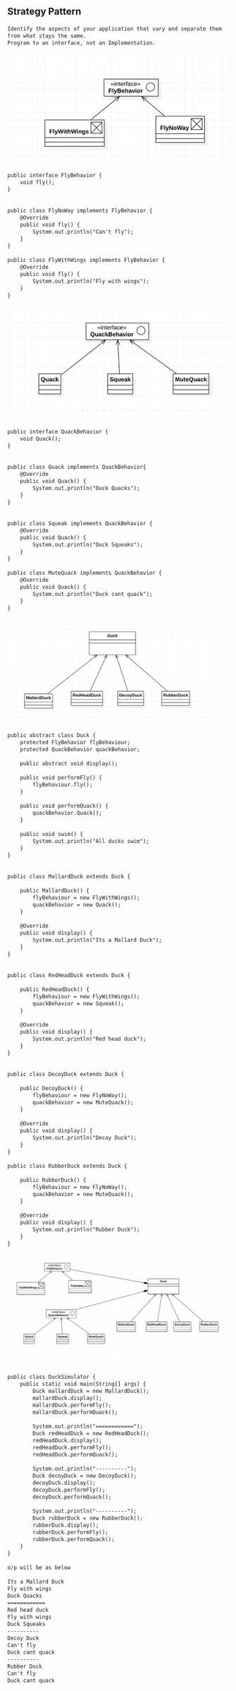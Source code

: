 ## Strategy Pattern

    Identify the aspects of your application that vary and separate them from what stays the same.
    Program to an interface, not an Implementation.
    
    
![Fly Behavior](https://github.com/arun786/DesignHFReInventedAgain/blob/master/src/main/resources/image/FlyWithBehavior.png)
        
    public interface FlyBehavior {
        void fly();
    }
    
    
    public class FlyNoWay implements FlyBehavior {
        @Override
        public void fly() {
            System.out.println("Can't fly");
        }
    }

    public class FlyWithWings implements FlyBehavior {
        @Override
        public void fly() {
            System.out.println("Fly with wings");
        }
    }
    

![Quack Behavior](https://github.com/arun786/DesignHFReInventedAgain/blob/master/src/main/resources/image/QB.png)
    
    
    public interface QuackBehavior {
        void Quack();
    }
    
    
    public class Quack implements QuackBehavior{
        @Override
        public void Quack() {
            System.out.println("Duck Quacks");
        }
    }
    
    
    public class Squeak implements QuackBehavior {
        @Override
        public void Quack() {
            System.out.println("Duck Squeaks");
        }
    }
    
    public class MuteQuack implements QuackBehavior {
        @Override
        public void Quack() {
            System.out.println("Duck cant quack");
        }
    }
    
    
![Duck class](https://github.com/arun786/DesignHFReInventedAgain/blob/master/src/main/resources/image/duck.png)


    public abstract class Duck {
        protected FlyBehavior flyBehaviour;
        protected QuackBehavior quackBehavior;
    
        public abstract void display();
    
        public void performFly() {
            flyBehaviour.fly();
        }
    
        public void performQuack() {
            quackBehavior.Quack();
        }
    
        public void swim() {
            System.out.println("All ducks swim");
        }
    }
    
    
    public class MallardDuck extends Duck {
    
        public MallardDuck() {
            flyBehaviour = new FlyWithWings();
            quackBehavior = new Quack();
        }
    
        @Override
        public void display() {
            System.out.println("Its a Mallard Duck");
        }
    }
    
    
    public class RedHeadDuck extends Duck {
    
        public RedHeadDuck() {
            flyBehaviour = new FlyWithWings();
            quackBehavior = new Squeak();
        }
    
        @Override
        public void display() {
            System.out.println("Red head duck");
        }
    }


    public class DecoyDuck extends Duck {
    
        public DecoyDuck() {
            flyBehaviour = new FlyNoWay();
            quackBehavior = new MuteQuack();
        }
    
        @Override
        public void display() {
            System.out.println("Decoy Duck");
        }
    }

    public class RubberDuck extends Duck {
    
        public RubberDuck() {
            flyBehaviour = new FlyNoWay();
            quackBehavior = new MuteQuack();
        }
    
        @Override
        public void display() {
            System.out.println("Rubber Duck");
        }
    }


![Duck class with Interfaces](https://github.com/arun786/DesignHFReInventedAgain/blob/master/src/main/resources/image/full.png)


    public class DuckSimulator {
        public static void main(String[] args) {
            Duck mallardDuck = new MallardDuck();
            mallardDuck.display();
            mallardDuck.performFly();
            mallardDuck.performQuack();
    
            System.out.println("============");
            Duck redHeadDuck = new RedHeadDuck();
            redHeadDuck.display();
            redHeadDuck.performFly();
            redHeadDuck.performQuack();
    
            System.out.println("----------");
            Duck decoyDuck = new DecoyDuck();
            decoyDuck.display();
            decoyDuck.performFly();
            decoyDuck.performQuack();
    
            System.out.println("----------");
            Duck rubberDuck = new RubberDuck();
            rubberDuck.display();
            rubberDuck.performFly();
            rubberDuck.performQuack();
        }
    }
    
    o/p will be as below
    
    Its a Mallard Duck
    Fly with wings
    Duck Quacks
    ============
    Red head duck
    Fly with wings
    Duck Squeaks
    ----------
    Decoy Duck
    Can't fly
    Duck cant quack
    ----------
    Rubber Duck
    Can't fly
    Duck cant quack